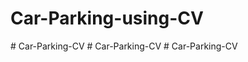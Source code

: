 # Car-Parking-using-CV
#   C a r - P a r k i n g - C V  
 #   C a r - P a r k i n g - C V  
 #   C a r - P a r k i n g - C V  
 